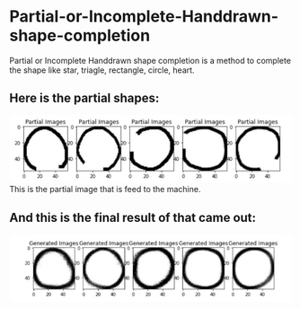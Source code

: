 # Partial-or-Incomplete-Handdrawn-shape-completion
Partial or Incomplete Handdrawn shape completion is a method to complete the shape like star, triagle, rectangle, circle, heart.
## Here is the partial shapes: 
![Alt Text](https://github.com/ehitimum/Partial-or-Incomplete-Handdrawn-shape-completion/blob/main/partial.JPG)
This is the partial image that is feed to the machine. 
## And this is the final result of that came out:
![Alt Text](https://github.com/ehitimum/Partial-or-Incomplete-Handdrawn-shape-completion/blob/main/completed.JPG)
